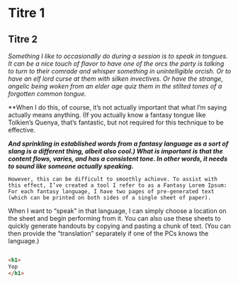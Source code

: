 # Titre 1

## Titre 2


*Something I like to occasionally do during a session is to speak in tongues. It can be a nice touch of flavor to have one of the orcs the party is talking to turn to their comrade and whisper something in unintelligible orcish. Or to have an elf lord curse at them with silken invectives. Or have the strange, angelic being woken from an elder age quiz them in the stilted tones of a forgotten common tongue.*

**When I do this, of course, it’s not actually important that what I’m saying actually means anything. (If you actually know a fantasy tongue like Tolkien’s Quenya, that’s fantastic, but not required for this technique to be effective. 

***And sprinkling in established words from a fantasy language as a sort of slang is a different thing, albeit also cool.) What is important is that the content flows, varies, and has a consistent tone. In other words, it needs to sound like someone actually speaking.***

```However, this can be difficult to smoothly achieve. To assist with this effect, I’ve created a tool I refer to as a Fantasy Lorem Ipsum: For each fantasy language, I have two pages of pre-generated text (which can be printed on both sides of a single sheet of paper).```

When I want to “speak” in that language, I can simply choose a location on the sheet and begin performing from it. You can also use these sheets to quickly generate handouts by copying and pasting a chunk of text. (You can then provide the “translation” separately if one of the PCs knows the language.)

``` html

<h1>
Yop
</h1>

```